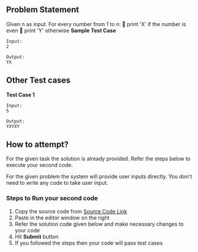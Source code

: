 ## Problem Statement
Given n as input. For every number from 1 to n:
 print 'X' if the number is even
 print 'Y' otherwise
**Sample Test Case**
```
Input:
2

Output:
YX
```
## Other Test cases
**Test Case 1**
```
Input:
5

Output:
YXYXY
```


## How to attempt?
For the given task the solution is already provided. Refer the steps below to execute your second code.

For the given problem the system will provide user inputs directly. You don't need to write any code to take user input.

### Steps to Run your second code
1. Copy the source code from [Source Code Link](https://raw.githubusercontent.com/Aartiarora22/Lab_assignments/main/P1/T3/Main.java)
2. Paste in the editor window on the right
3. Refer the solution code given below and make necessary changes to your code
4. Hit **Submit** button
5. If you followed the steps then your code will pass test cases


